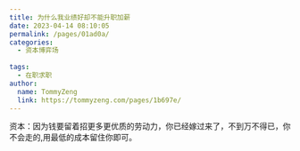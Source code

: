 ```yaml
---
title: 为什么我业绩好却不能升职加薪
date: 2023-04-14 08:10:05
permalink: /pages/01ad0a/
categories:
  - 资本博弈场
  
tags:
  - 在职求职
author: 
  name: TommyZeng
  link: https://tommyzeng.com/pages/1b697e/
---
```


资本：因为钱要留着招更多更优质的劳动力，你已经嫁过来了，不到万不得已，你不会走的,用最低的成本留住你即可。